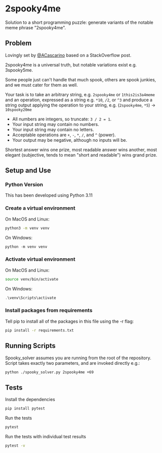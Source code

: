# 2spooky4me

Solution to a short programming puzzle: generate variants of the notable meme phrase "2spooky4me".

## Problem

Lovingly set by [@ACascarino](https://github.com/ACascarino) based on a StackOverflow post.

2spooky4me is a universal truth, but notable variations exist e.g. 3spooky5me.

Some people just can't handle that much spook, others are spook junkies, and we must cater for them as well.

Your task is to take an arbitrary string, e.g. `2spooky4me` or `1this2is3a4meme` and an operation, expressed as a string e.g. `*10`, `/2`, or `^3` and produce a string output applying the operation to your string, e.g. (`2spooky4me`, `*5`) -> `10spooky20me`

- All numbers are integers, so truncate: `3 / 2 = 1`.
- Your input string may contain no numbers.
- Your input string may contain no letters.
- Acceptable operations are `+`, `-`, `*`, `/`, and `^` (power).
- Your output may be negative, although no inputs will be.

Shortest answer wins one prize, most readable answer wins another, most elegant (subjective, tends to mean "short and readable") wins grand prize.


## Setup and Use

### Python Version

This has been developed using Python 3.11

### Create a virtual environment

On MacOS and Linux:

```bash
python3 -m venv venv
```

On Windows:

```powershell
python -m venv venv
```

### Activate virtual environment

On MacOS and Linux:

```bash
source venv/bin/activate
```

On Windows:

```powershell
.\venv\Scripts\activate
```

### Install packages from requirements

Tell pip to install all of the packages in this file using the -r flag:

```bash
pip install -r requirements.txt
```

## Running Scripts

Spooky_solver assumes you are running  from the root of the repository.
Script takes exactly two  parameters, and are invoked directly e.g.:

```bash
python ./spooky_solver.py 2spooky4me +69
```

## Tests

Install the dependencies

```bash
pip install pytest
```

Run the tests

```bash
pytest
```

Run the tests with individual test results

```bash
pytest -v
```
